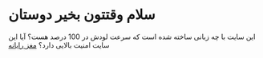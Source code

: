 # سلام وقتتون بخیر دوستان
این سایت با چه زبانی ساخته شده است که سرعت لودش در 100 درصد هست؟
آیا این سایت امنیت بالایی دارد؟
[مغز رایانه](https://maghzrayaneh.com/)